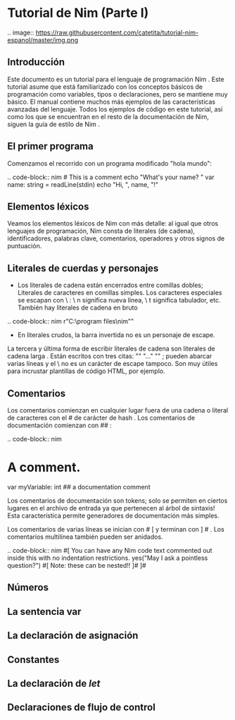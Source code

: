 Tutorial de Nim (Parte I)
=========

.. image:: https://raw.githubusercontent.com/catetita/tutorial-nim-espanol/master/img.png

Introducción
--------------
Este documento es un tutorial para el lenguaje de programación Nim . Este tutorial asume que está familiarizado con los conceptos básicos de programación como variables, tipos o declaraciones, pero se mantiene muy básico. El manual contiene muchos más ejemplos de las características avanzadas del lenguaje. Todos los ejemplos de código en este tutorial, así como los que se encuentran en el resto de la documentación de Nim, siguen la guía de estilo de Nim .

El primer programa
--------------
Comenzamos el recorrido con un programa modificado "hola mundo":

.. code-block:: nim
    # This is a comment
    echo "What's your name? "
    var name: string = readLine(stdin)
    echo "Hi, ", name, "!" 


Elementos léxicos
--------------
Veamos los elementos léxicos de Nim con más detalle: al igual que otros lenguajes de programación, Nim consta de literales (de cadena), identificadores, palabras clave, comentarios, operadores y otros signos de puntuación.

Literales de cuerdas y personajes
--------------
* Los literales de cadena están encerrados entre comillas dobles; Literales de caracteres en comillas simples. Los caracteres especiales se escapan con \ : \ n significa nueva línea, \ t significa tabulador, etc. También hay literales de cadena en bruto 

.. code-block:: nim
    r"C:\program files\nim""


* En literales crudos, la barra invertida no es un personaje de escape.

La tercera y última forma de escribir literales de cadena son literales de cadena larga . Están escritos con tres citas: "" "..." "" ; pueden abarcar varias líneas y el \ no es un carácter de escape tampoco. Son muy útiles para incrustar plantillas de código HTML, por ejemplo.


Comentarios
--------------
Los comentarios comienzan en cualquier lugar fuera de una cadena o literal de caracteres con el # de carácter de hash . Los comentarios de documentación comienzan con ## :

.. code-block:: nim
 # A comment.
 var myVariable: int ## a documentation comment

Los comentarios de documentación son tokens; solo se permiten en ciertos lugares en el archivo de entrada ya que pertenecen al árbol de sintaxis! Esta característica permite generadores de documentación más simples.

Los comentarios de varias líneas se inician con # [ y terminan con ] # . Los comentarios multilínea también pueden ser anidados.

.. code-block:: nim
 #[
 You can have any Nim code text commented
 out inside this with no indentation restrictions.
      yes("May I ask a pointless question?")
  #[
     Note: these can be nested!!
  ]#
 ]#

Números
--------------

La sentencia **var**
--------------

La declaración de asignación
--------------

Constantes
--------------

La declaración de *let*
--------------

Declaraciones de flujo de control
--------------